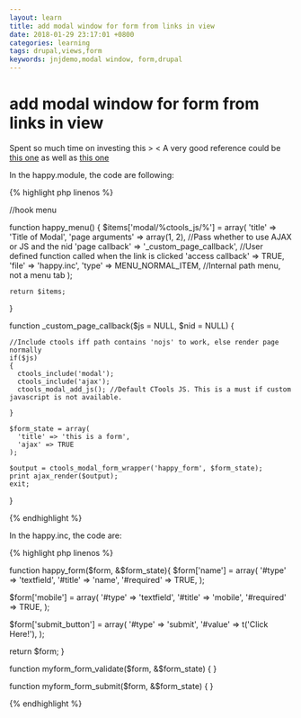 ```yaml
---
layout: learn
title: add modal window for form from links in view
date: 2018-01-29 23:17:01 +0800
categories: learning
tags: drupal,views,form
keywords: jnjdemo,modal window, form,drupal
---
```


# add modal window for form from links in view

Spent so much time on investing this > <
A very good reference could be [this one](https://www.drupal.org/forum/support/module-development-and-code-questions/2016-04-12/open-modal-pop-up-form-from-a-view) as well as [this one ](https://www.drupal.org/project/ctools/issues/1209472)

In the happy.module, the code are following:

{% highlight php linenos %}

//hook menu

  function happy_menu()
  {
  $items['modal/%ctools_js/%'] = array(
    'title' => 'Title of Modal',
    'page arguments' => array(1, 2), //Pass whether to use AJAX or JS and the nid
    'page callback' => '_custom_page_callback', //User defined function called when the link is clicked
    'access callback' => TRUE,
    'file' => 'happy.inc',
    'type' => MENU_NORMAL_ITEM, //Internal path menu, not a menu tab
  );


    return $items;
  }


  function _custom_page_callback($js = NULL, $nid = NULL)
  {


    //Include ctools iff path contains 'nojs' to work, else render page normally
    if($js)
    {
      ctools_include('modal');
      ctools_include('ajax');
      ctools_modal_add_js(); //Default CTools JS. This is a must if custom javascript is not available.

    }

    $form_state = array(
      'title' => 'this is a form',
      'ajax' => TRUE
    );

    $output = ctools_modal_form_wrapper('happy_form', $form_state);
    print ajax_render($output);
    exit;

  }
  
{% endhighlight %}


In the happy.inc, the code are:

{% highlight php linenos %}

function happy_form($form, &$form_state){
  $form['name'] = array(
    '#type' => 'textfield',
    '#title' => 'name',
    '#required' => TRUE,
  );

  $form['mobile'] = array(
    '#type' => 'textfield',
    '#title' => 'mobile',
    '#required' => TRUE,
  );

  $form['submit_button'] = array(
    '#type' => 'submit',
    '#value' => t('Click Here!'),
  );

  return $form;
}

function myform_form_validate($form, &$form_state) {
}

function myform_form_submit($form, &$form_state) {
}


{% endhighlight %}
